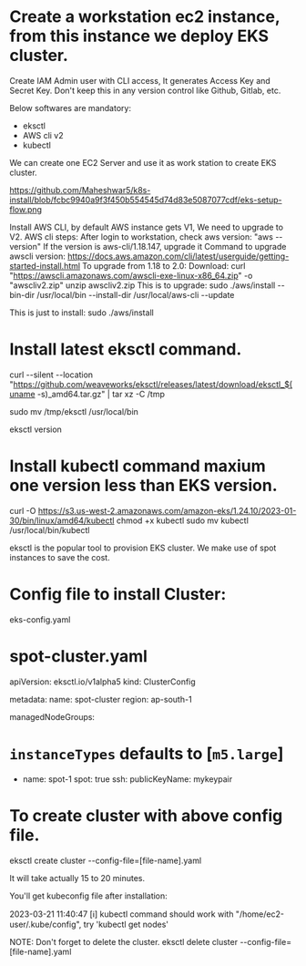 # Create a workstation ec2 instance, from this instance we deploy EKS cluster. 

Create IAM Admin user with CLI access, It generates Access Key and Secret Key. Don't keep this in any version control like Github, Gitlab, etc.


Below softwares are mandatory:
- eksctl
- AWS cli v2
- kubectl 


We can create one EC2 Server and use it as work station to create EKS cluster.

https://github.com/Maheshwar5/k8s-install/blob/fcbc9940a9f3f450b554545d74d83e5087077cdf/eks-setup-flow.png


Install AWS CLI, by default AWS instance gets V1, We need to upgrade to V2.
AWS cli steps:
After login to workstation, check aws version: "aws --version"
If the version is aws-cli/1.18.147, upgrade it
Command to upgrade awscli version: https://docs.aws.amazon.com/cli/latest/userguide/getting-started-install.html
To upgrade from 1.18 to 2.0: 
Download: curl "https://awscli.amazonaws.com/awscli-exe-linux-x86_64.zip" -o "awscliv2.zip"
unzip awscliv2.zip
This is to upgrade: sudo ./aws/install --bin-dir /usr/local/bin --install-dir /usr/local/aws-cli --update

This is just to install: sudo ./aws/install




# Install latest eksctl command.
curl --silent --location "https://github.com/weaveworks/eksctl/releases/latest/download/eksctl_$(uname -s)_amd64.tar.gz" | tar xz -C /tmp

sudo mv /tmp/eksctl /usr/local/bin

eksctl version

# Install kubectl command maxium one version less than EKS version.
curl -O https://s3.us-west-2.amazonaws.com/amazon-eks/1.24.10/2023-01-30/bin/linux/amd64/kubectl
chmod +x kubectl
sudo mv kubectl /usr/local/bin/kubectl

eksctl is the popular tool to provision EKS cluster. We make use of spot instances to save the cost.



# Config file to install Cluster: 

eks-config.yaml

# spot-cluster.yaml
apiVersion: eksctl.io/v1alpha5
kind: ClusterConfig

metadata:
  name: spot-cluster
  region: ap-south-1

managedNodeGroups:

# `instanceTypes` defaults to [`m5.large`]
- name: spot-1
  spot: true
  ssh:
    publicKeyName: mykeypair


# To create cluster with above config file.
eksctl create cluster --config-file=[file-name].yaml

It will take actually 15 to 20 minutes.

You'll get kubeconfig file after installation:

2023-03-21 11:40:47 [ℹ]  kubectl command should work with "/home/ec2-user/.kube/config", try 'kubectl get nodes'





NOTE: Don't forget to delete the cluster.
eksctl delete cluster --config-file=[file-name].yaml
